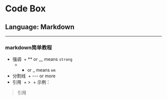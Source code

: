 # Code Box
## Language:  Markdown
---
### markdown简单教程
- 强调
  + ** or __ means `strong`
  + * or _ means `em`
- 分割线
  + --- or more
- 引用
  + >
  + 示例：
> 引用


